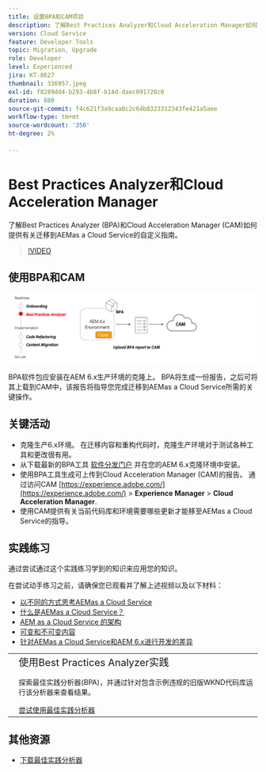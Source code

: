 ```yaml
---
title: 设置BPA和CAM项目
description: 了解Best Practices Analyzer和Cloud Acceleration Manager如何提供有关迁移到AEMas a Cloud Service的自定义指南。
version: Cloud Service
feature: Developer Tools
topic: Migration, Upgrade
role: Developer
level: Experienced
jira: KT-8627
thumbnail: 336957.jpeg
exl-id: f8289dd4-b293-4b8f-b14d-daec091728c0
duration: 680
source-git-commit: f4c621f3a9caa8c2c64b8323312343fe421a5aee
workflow-type: tm+mt
source-wordcount: '350'
ht-degree: 2%

---
```


# Best Practices Analyzer和Cloud Acceleration Manager

了解Best Practices Analyzer (BPA)和Cloud Acceleration Manager (CAM)如何提供有关迁移到AEMas a Cloud Service的自定义指南。 

>[!VIDEO](https://video.tv.adobe.com/v/336957?quality=12&learn=on)

## 使用BPA和CAM

![BPA和CAM高级图](assets/bpa-cam-diagram.png)

BPA软件包应安装在AEM 6.x生产环境的克隆上。 BPA将生成一份报告，之后可将其上载到CAM中，该报告将指导您完成迁移到AEMas a Cloud Service所需的关键操作。

## 关键活动

+ 克隆生产6.x环境。 在迁移内容和重构代码时，克隆生产环境对于测试各种工具和更改很有用。
+ 从下载最新的BPA工具 [软件分发门户](https://experience.adobe.com/#/downloads/content/software-distribution/en/aemcloud.html) 并在您的AEM 6.x克隆环境中安装。
+ 使用BPA工具生成可上传到Cloud Acceleration Manager (CAM)的报告。 通过访问CAM [https://experience.adobe.com/](https://experience.adobe.com/) > **Experience Manager** > **Cloud Acceleration Manager**.
+ 使用CAM提供有关当前代码库和环境需要哪些更新才能移至AEMas a Cloud Service的指导。

## 实践练习

通过尝试通过这个实践练习学到的知识来应用您的知识。

在尝试动手练习之前，请确保您已观看并了解上述视频以及以下材料：

+ [以不同的方式思考AEMas a Cloud Service](./introduction.md)
+ [什么是AEMas a Cloud Service？](https://experienceleague.adobe.com/docs/experience-manager-learn/cloud-service/introduction/what-is-aem-as-a-cloud-service.html?lang=en)
+ [AEM as a Cloud Service 的架构](https://experienceleague.adobe.com/docs/experience-manager-learn/cloud-service/introduction/architecture.html?lang=en)
+ [可变和不可变内容](https://experienceleague.adobe.com/docs/experience-manager-learn/cloud-service/developing/basics/mutable-immutable.html?lang=en)
+ [针对AEMas a Cloud Service和AEM 6.x进行开发的差异](https://experienceleague.adobe.com/docs/experience-manager-cloud-service/implementing/developing/development-guidelines.html#developing)

<table style="border-width:0">
    <tr>
        <td style="width:150px">
            <a  rel="noreferrer"
                target="_blank"
                href="https://github.com/adobe/aem-cloud-engineering-video-series-exercises/tree/session1-differently#bootcamp---session-1-introduction-and-thinking-differently"><img alt="实践练习GitHub存储库" src="./assets/github.png"/>
            </a>        
        </td>
        <td style="width:100%;margin-bottom:1rem;">
            <div style="font-size:1.25rem;font-weight:400;">使用Best Practices Analyzer实践</div>
            <p style="margin:1rem 0">
                探索最佳实践分析器(BPA)，并通过针对包含示例违规的旧版WKND代码库运行该分析器来查看结果。
            </p>
            <a  rel="noreferrer"
                target="_blank"
                href="https://github.com/adobe/aem-cloud-engineering-video-series-exercises/tree/session1-differently#bootcamp---session-1-introduction-and-thinking-differently" class="spectrum-Button spectrum-Button--primary spectrum-Button--sizeM">
                <span class="spectrum-Button-label has-no-wrap has-text-weight-bold">尝试使用最佳实践分析器</span>
            </a>
        </td>
    </tr>
</table>


## 其他资源

+ [下载最佳实践分析器](https://experience.adobe.com/#/downloads/content/software-distribution/en/aemcloud.html?fulltext=Best*+Practices*+Analyzer*&amp;orderby=%40jcr%3Acontent%2Fjcr%3AlastModified&amp;orderby.sort=desc&amp;layout=list&amp;p.offset=0&amp;p.limit=1)